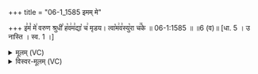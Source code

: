 +++
title = "06-1_1585 इमम् मे"

+++
इ꣣मं꣡ मे꣢ वरुण श्रुधी꣣ ह꣡व꣢म꣣द्या꣡ च꣢ मृडय। त्वा꣡म꣢व꣣स्यु꣡रा च꣢꣯के ॥ 06-1:1585 ॥ ॥6 (व)॥ [धा. 5 । उ नास्ति । स्व. 1 ।]

<details><summary>मूलम् (VC)</summary>

इ꣣मं꣡ मे꣢ वरुण श्रुधी꣣ ह꣡व꣢म꣣द्या꣡ च꣢ मृडय । त्वा꣡म꣢व꣣स्यु꣡रा च꣢꣯के ॥१५८५॥
</details>

<details><summary>विस्वर-मूलम् (VC)</summary>

इमं मे वरुण श्रुधी हवमद्या च मृडय । त्वामवस्युरा चके ॥१५८५॥
</details>